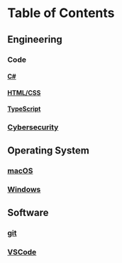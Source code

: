 # Table of Contents

## Engineering

### Code

#### [C#](./engineering/code/csharp/)

#### [HTML/CSS](./engineering/code/html-css/)

#### [TypeScript](./engineering/code/typescript/)

### [Cybersecurity](./engineering/cybersecurity/)

## Operating System

### [macOS](./os/macos/)

### [Windows](./os/windows/)

## Software

### [git](./software/git/)

### [VSCode](./software/vscode/)
